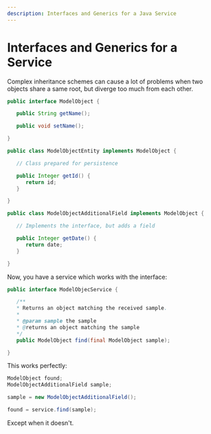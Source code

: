 ```yaml
---
description: Interfaces and Generics for a Java Service
---
```


# Interfaces and Generics for a Service

Complex inheritance schemes can cause a lot of problems when two objects share a same root, but diverge too much from each other.

```java
public interface ModelObject {

   public String getName();

   public void setName();

}

public class ModelObjectEntity implements ModelObject {

   // Class prepared for persistence

   public Integer getId() {
      return id;
   }

}

public class ModelObjectAdditionalField implements ModelObject {

   // Implements the interface, but adds a field

   public Integer getDate() {
      return date;
   }

}
```

Now, you have a service which works with the interface:

```java
public interface ModelObjecService {

   /**
   * Returns an object matching the received sample.
   *
   * @param sample the sample
   * @returns an object matching the sample
   */
   public ModelObject find(final ModelObject sample);

}
```

This works perfectly:

```java
ModelObject found;
ModelObjectAdditionalField sample;

sample = new ModelObjectAdditionalField();

found = service.find(sample);
```

Except when it doesn't.



